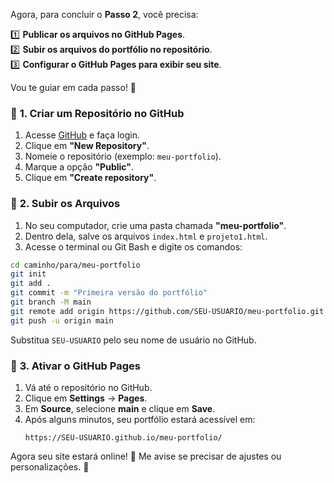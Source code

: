 Agora, para concluir o **Passo 2**, você precisa:  

1️⃣ **Publicar os arquivos no GitHub Pages**.  
2️⃣ **Subir os arquivos do portfólio no repositório**.  
3️⃣ **Configurar o GitHub Pages para exibir seu site**.  

Vou te guiar em cada passo! 🚀  

### 📌 **1. Criar um Repositório no GitHub**  
1. Acesse [GitHub](https://github.com/) e faça login.  
2. Clique em **"New Repository"**.  
3. Nomeie o repositório (exemplo: `meu-portfolio`).  
4. Marque a opção **"Public"**.  
5. Clique em **"Create repository"**.  

### 📌 **2. Subir os Arquivos**  
1. No seu computador, crie uma pasta chamada **"meu-portfolio"**.  
2. Dentro dela, salve os arquivos `index.html` e `projeto1.html`.  
3. Acesse o terminal ou Git Bash e digite os comandos:  

```sh
cd caminho/para/meu-portfolio
git init
git add .
git commit -m "Primeira versão do portfólio"
git branch -M main
git remote add origin https://github.com/SEU-USUARIO/meu-portfolio.git
git push -u origin main
```

Substitua `SEU-USUARIO` pelo seu nome de usuário no GitHub.

### 📌 **3. Ativar o GitHub Pages**  
1. Vá até o repositório no GitHub.  
2. Clique em **Settings** → **Pages**.  
3. Em **Source**, selecione **main** e clique em **Save**.  
4. Após alguns minutos, seu portfólio estará acessível em:  
   ```
   https://SEU-USUARIO.github.io/meu-portfolio/
   ```

Agora seu site estará online! 🎉 Me avise se precisar de ajustes ou personalizações. 🚀
